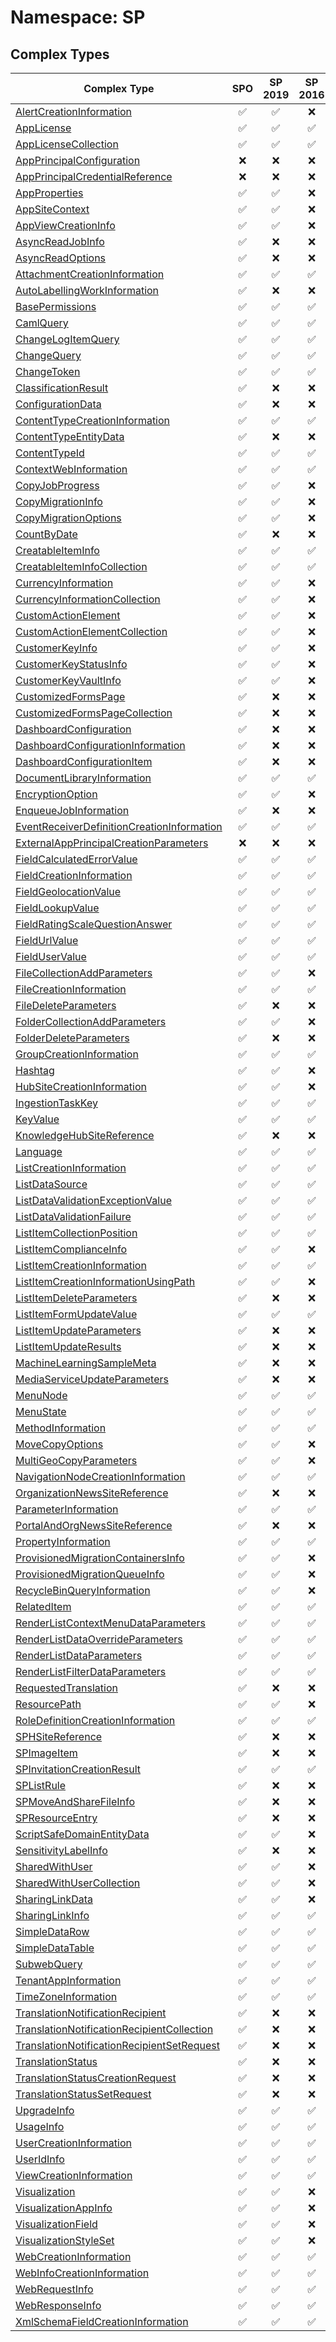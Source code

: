 # Namespace: SP

## Complex Types

Complex Type | SPO | SP 2019 | SP 2016 | SP 2013
----------|:---:|:-------:|:-------:|:-------:
[AlertCreationInformation](./ComplexTypes/AlertCreationInformation.md) | ✅ | ✅ | ❌ | ❌
[AppLicense](./ComplexTypes/AppLicense.md) | ✅ | ✅ | ✅ | ✅
[AppLicenseCollection](./ComplexTypes/AppLicenseCollection.md) | ✅ | ✅ | ✅ | ✅
[AppPrincipalConfiguration](./ComplexTypes/AppPrincipalConfiguration.md) | ❌ | ❌ | ❌ | ✅
[AppPrincipalCredentialReference](./ComplexTypes/AppPrincipalCredentialReference.md) | ❌ | ❌ | ❌ | ✅
[AppProperties](./ComplexTypes/AppProperties.md) | ✅ | ✅ | ❌ | ❌
[AppSiteContext](./ComplexTypes/AppSiteContext.md) | ✅ | ✅ | ❌ | ❌
[AppViewCreationInfo](./ComplexTypes/AppViewCreationInfo.md) | ✅ | ✅ | ❌ | ❌
[AsyncReadJobInfo](./ComplexTypes/AsyncReadJobInfo.md) | ✅ | ❌ | ❌ | ❌
[AsyncReadOptions](./ComplexTypes/AsyncReadOptions.md) | ✅ | ❌ | ❌ | ❌
[AttachmentCreationInformation](./ComplexTypes/AttachmentCreationInformation.md) | ✅ | ✅ | ✅ | ✅
[AutoLabellingWorkInformation](./ComplexTypes/AutoLabellingWorkInformation.md) | ✅ | ❌ | ❌ | ❌
[BasePermissions](./ComplexTypes/BasePermissions.md) | ✅ | ✅ | ✅ | ✅
[CamlQuery](./ComplexTypes/CamlQuery.md) | ✅ | ✅ | ✅ | ✅
[ChangeLogItemQuery](./ComplexTypes/ChangeLogItemQuery.md) | ✅ | ✅ | ✅ | ✅
[ChangeQuery](./ComplexTypes/ChangeQuery.md) | ✅ | ✅ | ✅ | ✅
[ChangeToken](./ComplexTypes/ChangeToken.md) | ✅ | ✅ | ✅ | ✅
[ClassificationResult](./ComplexTypes/ClassificationResult.md) | ✅ | ❌ | ❌ | ❌
[ConfigurationData](./ComplexTypes/ConfigurationData.md) | ✅ | ❌ | ❌ | ❌
[ContentTypeCreationInformation](./ComplexTypes/ContentTypeCreationInformation.md) | ✅ | ✅ | ✅ | ✅
[ContentTypeEntityData](./ComplexTypes/ContentTypeEntityData.md) | ✅ | ❌ | ❌ | ❌
[ContentTypeId](./ComplexTypes/ContentTypeId.md) | ✅ | ✅ | ✅ | ✅
[ContextWebInformation](./ComplexTypes/ContextWebInformation.md) | ✅ | ✅ | ✅ | ✅
[CopyJobProgress](./ComplexTypes/CopyJobProgress.md) | ✅ | ✅ | ❌ | ❌
[CopyMigrationInfo](./ComplexTypes/CopyMigrationInfo.md) | ✅ | ✅ | ❌ | ❌
[CopyMigrationOptions](./ComplexTypes/CopyMigrationOptions.md) | ✅ | ✅ | ❌ | ❌
[CountByDate](./ComplexTypes/CountByDate.md) | ✅ | ❌ | ❌ | ❌
[CreatableItemInfo](./ComplexTypes/CreatableItemInfo.md) | ✅ | ✅ | ✅ | ❌
[CreatableItemInfoCollection](./ComplexTypes/CreatableItemInfoCollection.md) | ✅ | ✅ | ✅ | ❌
[CurrencyInformation](./ComplexTypes/CurrencyInformation.md) | ✅ | ✅ | ❌ | ❌
[CurrencyInformationCollection](./ComplexTypes/CurrencyInformationCollection.md) | ✅ | ✅ | ❌ | ❌
[CustomActionElement](./ComplexTypes/CustomActionElement.md) | ✅ | ✅ | ❌ | ❌
[CustomActionElementCollection](./ComplexTypes/CustomActionElementCollection.md) | ✅ | ✅ | ❌ | ❌
[CustomerKeyInfo](./ComplexTypes/CustomerKeyInfo.md) | ✅ | ✅ | ❌ | ❌
[CustomerKeyStatusInfo](./ComplexTypes/CustomerKeyStatusInfo.md) | ✅ | ✅ | ❌ | ❌
[CustomerKeyVaultInfo](./ComplexTypes/CustomerKeyVaultInfo.md) | ✅ | ✅ | ❌ | ❌
[CustomizedFormsPage](./ComplexTypes/CustomizedFormsPage.md) | ✅ | ❌ | ❌ | ❌
[CustomizedFormsPageCollection](./ComplexTypes/CustomizedFormsPageCollection.md) | ✅ | ❌ | ❌ | ❌
[DashboardConfiguration](./ComplexTypes/DashboardConfiguration.md) | ✅ | ❌ | ❌ | ❌
[DashboardConfigurationInformation](./ComplexTypes/DashboardConfigurationInformation.md) | ✅ | ❌ | ❌ | ❌
[DashboardConfigurationItem](./ComplexTypes/DashboardConfigurationItem.md) | ✅ | ❌ | ❌ | ❌
[DocumentLibraryInformation](./ComplexTypes/DocumentLibraryInformation.md) | ✅ | ✅ | ✅ | ❌
[EncryptionOption](./ComplexTypes/EncryptionOption.md) | ✅ | ✅ | ❌ | ❌
[EnqueueJobInformation](./ComplexTypes/EnqueueJobInformation.md) | ✅ | ❌ | ❌ | ❌
[EventReceiverDefinitionCreationInformation](./ComplexTypes/EventReceiverDefinitionCreationInformation.md) | ✅ | ✅ | ✅ | ✅
[ExternalAppPrincipalCreationParameters](./ComplexTypes/ExternalAppPrincipalCreationParameters.md) | ❌ | ❌ | ❌ | ✅
[FieldCalculatedErrorValue](./ComplexTypes/FieldCalculatedErrorValue.md) | ✅ | ✅ | ✅ | ✅
[FieldCreationInformation](./ComplexTypes/FieldCreationInformation.md) | ✅ | ✅ | ✅ | ✅
[FieldGeolocationValue](./ComplexTypes/FieldGeolocationValue.md) | ✅ | ✅ | ✅ | ✅
[FieldLookupValue](./ComplexTypes/FieldLookupValue.md) | ✅ | ✅ | ✅ | ✅
[FieldRatingScaleQuestionAnswer](./ComplexTypes/FieldRatingScaleQuestionAnswer.md) | ✅ | ✅ | ✅ | ✅
[FieldUrlValue](./ComplexTypes/FieldUrlValue.md) | ✅ | ✅ | ✅ | ✅
[FieldUserValue](./ComplexTypes/FieldUserValue.md) | ✅ | ✅ | ✅ | ✅
[FileCollectionAddParameters](./ComplexTypes/FileCollectionAddParameters.md) | ✅ | ✅ | ❌ | ❌
[FileCreationInformation](./ComplexTypes/FileCreationInformation.md) | ✅ | ✅ | ✅ | ✅
[FileDeleteParameters](./ComplexTypes/FileDeleteParameters.md) | ✅ | ❌ | ❌ | ❌
[FolderCollectionAddParameters](./ComplexTypes/FolderCollectionAddParameters.md) | ✅ | ✅ | ❌ | ❌
[FolderDeleteParameters](./ComplexTypes/FolderDeleteParameters.md) | ✅ | ❌ | ❌ | ❌
[GroupCreationInformation](./ComplexTypes/GroupCreationInformation.md) | ✅ | ✅ | ✅ | ✅
[Hashtag](./ComplexTypes/Hashtag.md) | ✅ | ✅ | ❌ | ❌
[HubSiteCreationInformation](./ComplexTypes/HubSiteCreationInformation.md) | ✅ | ✅ | ❌ | ❌
[IngestionTaskKey](./ComplexTypes/IngestionTaskKey.md) | ✅ | ✅ | ✅ | ❌
[KeyValue](./ComplexTypes/KeyValue.md) | ✅ | ✅ | ✅ | ✅
[KnowledgeHubSiteReference](./ComplexTypes/KnowledgeHubSiteReference.md) | ✅ | ❌ | ❌ | ❌
[Language](./ComplexTypes/Language.md) | ✅ | ✅ | ✅ | ✅
[ListCreationInformation](./ComplexTypes/ListCreationInformation.md) | ✅ | ✅ | ✅ | ✅
[ListDataSource](./ComplexTypes/ListDataSource.md) | ✅ | ✅ | ✅ | ✅
[ListDataValidationExceptionValue](./ComplexTypes/ListDataValidationExceptionValue.md) | ✅ | ✅ | ✅ | ✅
[ListDataValidationFailure](./ComplexTypes/ListDataValidationFailure.md) | ✅ | ✅ | ✅ | ✅
[ListItemCollectionPosition](./ComplexTypes/ListItemCollectionPosition.md) | ✅ | ✅ | ✅ | ✅
[ListItemComplianceInfo](./ComplexTypes/ListItemComplianceInfo.md) | ✅ | ✅ | ❌ | ❌
[ListItemCreationInformation](./ComplexTypes/ListItemCreationInformation.md) | ✅ | ✅ | ✅ | ✅
[ListItemCreationInformationUsingPath](./ComplexTypes/ListItemCreationInformationUsingPath.md) | ✅ | ✅ | ❌ | ❌
[ListItemDeleteParameters](./ComplexTypes/ListItemDeleteParameters.md) | ✅ | ❌ | ❌ | ❌
[ListItemFormUpdateValue](./ComplexTypes/ListItemFormUpdateValue.md) | ✅ | ✅ | ✅ | ✅
[ListItemUpdateParameters](./ComplexTypes/ListItemUpdateParameters.md) | ✅ | ❌ | ❌ | ❌
[ListItemUpdateResults](./ComplexTypes/ListItemUpdateResults.md) | ✅ | ❌ | ❌ | ❌
[MachineLearningSampleMeta](./ComplexTypes/MachineLearningSampleMeta.md) | ✅ | ❌ | ❌ | ❌
[MediaServiceUpdateParameters](./ComplexTypes/MediaServiceUpdateParameters.md) | ✅ | ❌ | ❌ | ❌
[MenuNode](./ComplexTypes/MenuNode.md) | ✅ | ✅ | ✅ | ✅
[MenuState](./ComplexTypes/MenuState.md) | ✅ | ✅ | ✅ | ✅
[MethodInformation](./ComplexTypes/MethodInformation.md) | ✅ | ✅ | ✅ | ✅
[MoveCopyOptions](./ComplexTypes/MoveCopyOptions.md) | ✅ | ✅ | ❌ | ❌
[MultiGeoCopyParameters](./ComplexTypes/MultiGeoCopyParameters.md) | ✅ | ✅ | ❌ | ❌
[NavigationNodeCreationInformation](./ComplexTypes/NavigationNodeCreationInformation.md) | ✅ | ✅ | ✅ | ✅
[OrganizationNewsSiteReference](./ComplexTypes/OrganizationNewsSiteReference.md) | ✅ | ❌ | ❌ | ❌
[ParameterInformation](./ComplexTypes/ParameterInformation.md) | ✅ | ✅ | ✅ | ✅
[PortalAndOrgNewsSiteReference](./ComplexTypes/PortalAndOrgNewsSiteReference.md) | ✅ | ❌ | ❌ | ❌
[PropertyInformation](./ComplexTypes/PropertyInformation.md) | ✅ | ✅ | ✅ | ✅
[ProvisionedMigrationContainersInfo](./ComplexTypes/ProvisionedMigrationContainersInfo.md) | ✅ | ✅ | ❌ | ❌
[ProvisionedMigrationQueueInfo](./ComplexTypes/ProvisionedMigrationQueueInfo.md) | ✅ | ✅ | ❌ | ❌
[RecycleBinQueryInformation](./ComplexTypes/RecycleBinQueryInformation.md) | ✅ | ✅ | ❌ | ❌
[RelatedItem](./ComplexTypes/RelatedItem.md) | ✅ | ✅ | ✅ | ✅
[RenderListContextMenuDataParameters](./ComplexTypes/RenderListContextMenuDataParameters.md) | ✅ | ✅ | ✅ | ❌
[RenderListDataOverrideParameters](./ComplexTypes/RenderListDataOverrideParameters.md) | ✅ | ✅ | ✅ | ❌
[RenderListDataParameters](./ComplexTypes/RenderListDataParameters.md) | ✅ | ✅ | ✅ | ❌
[RenderListFilterDataParameters](./ComplexTypes/RenderListFilterDataParameters.md) | ✅ | ✅ | ✅ | ❌
[RequestedTranslation](./ComplexTypes/RequestedTranslation.md) | ✅ | ❌ | ❌ | ❌
[ResourcePath](./ComplexTypes/ResourcePath.md) | ✅ | ✅ | ❌ | ❌
[RoleDefinitionCreationInformation](./ComplexTypes/RoleDefinitionCreationInformation.md) | ✅ | ✅ | ✅ | ✅
[SPHSiteReference](./ComplexTypes/SPHSiteReference.md) | ✅ | ❌ | ❌ | ❌
[SPImageItem](./ComplexTypes/SPImageItem.md) | ✅ | ❌ | ❌ | ❌
[SPInvitationCreationResult](./ComplexTypes/SPInvitationCreationResult.md) | ✅ | ✅ | ✅ | ❌
[SPListRule](./ComplexTypes/SPListRule.md) | ✅ | ❌ | ❌ | ❌
[SPMoveAndShareFileInfo](./ComplexTypes/SPMoveAndShareFileInfo.md) | ✅ | ❌ | ❌ | ❌
[SPResourceEntry](./ComplexTypes/SPResourceEntry.md) | ✅ | ❌ | ❌ | ❌
[ScriptSafeDomainEntityData](./ComplexTypes/ScriptSafeDomainEntityData.md) | ✅ | ✅ | ❌ | ❌
[SensitivityLabelInfo](./ComplexTypes/SensitivityLabelInfo.md) | ✅ | ❌ | ❌ | ❌
[SharedWithUser](./ComplexTypes/SharedWithUser.md) | ✅ | ✅ | ❌ | ❌
[SharedWithUserCollection](./ComplexTypes/SharedWithUserCollection.md) | ✅ | ✅ | ❌ | ❌
[SharingLinkData](./ComplexTypes/SharingLinkData.md) | ✅ | ✅ | ❌ | ❌
[SharingLinkInfo](./ComplexTypes/SharingLinkInfo.md) | ✅ | ✅ | ✅ | ❌
[SimpleDataRow](./ComplexTypes/SimpleDataRow.md) | ✅ | ✅ | ✅ | ✅
[SimpleDataTable](./ComplexTypes/SimpleDataTable.md) | ✅ | ✅ | ✅ | ✅
[SubwebQuery](./ComplexTypes/SubwebQuery.md) | ✅ | ✅ | ✅ | ✅
[TenantAppInformation](./ComplexTypes/TenantAppInformation.md) | ✅ | ✅ | ✅ | ❌
[TimeZoneInformation](./ComplexTypes/TimeZoneInformation.md) | ✅ | ✅ | ✅ | ✅
[TranslationNotificationRecipient](./ComplexTypes/TranslationNotificationRecipient.md) | ✅ | ❌ | ❌ | ❌
[TranslationNotificationRecipientCollection](./ComplexTypes/TranslationNotificationRecipientCollection.md) | ✅ | ❌ | ❌ | ❌
[TranslationNotificationRecipientSetRequest](./ComplexTypes/TranslationNotificationRecipientSetRequest.md) | ✅ | ❌ | ❌ | ❌
[TranslationStatus](./ComplexTypes/TranslationStatus.md) | ✅ | ❌ | ❌ | ❌
[TranslationStatusCreationRequest](./ComplexTypes/TranslationStatusCreationRequest.md) | ✅ | ❌ | ❌ | ❌
[TranslationStatusSetRequest](./ComplexTypes/TranslationStatusSetRequest.md) | ✅ | ❌ | ❌ | ❌
[UpgradeInfo](./ComplexTypes/UpgradeInfo.md) | ✅ | ✅ | ✅ | ✅
[UsageInfo](./ComplexTypes/UsageInfo.md) | ✅ | ✅ | ✅ | ✅
[UserCreationInformation](./ComplexTypes/UserCreationInformation.md) | ✅ | ✅ | ✅ | ✅
[UserIdInfo](./ComplexTypes/UserIdInfo.md) | ✅ | ✅ | ✅ | ✅
[ViewCreationInformation](./ComplexTypes/ViewCreationInformation.md) | ✅ | ✅ | ✅ | ✅
[Visualization](./ComplexTypes/Visualization.md) | ✅ | ✅ | ❌ | ❌
[VisualizationAppInfo](./ComplexTypes/VisualizationAppInfo.md) | ✅ | ✅ | ❌ | ❌
[VisualizationField](./ComplexTypes/VisualizationField.md) | ✅ | ✅ | ❌ | ❌
[VisualizationStyleSet](./ComplexTypes/VisualizationStyleSet.md) | ✅ | ✅ | ❌ | ❌
[WebCreationInformation](./ComplexTypes/WebCreationInformation.md) | ✅ | ✅ | ✅ | ✅
[WebInfoCreationInformation](./ComplexTypes/WebInfoCreationInformation.md) | ✅ | ✅ | ✅ | ✅
[WebRequestInfo](./ComplexTypes/WebRequestInfo.md) | ✅ | ✅ | ✅ | ✅
[WebResponseInfo](./ComplexTypes/WebResponseInfo.md) | ✅ | ✅ | ✅ | ✅
[XmlSchemaFieldCreationInformation](./ComplexTypes/XmlSchemaFieldCreationInformation.md) | ✅ | ✅ | ✅ | ✅